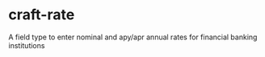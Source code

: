 # craft-rate

A field type to enter nominal and apy/apr annual rates for financial banking institutions
